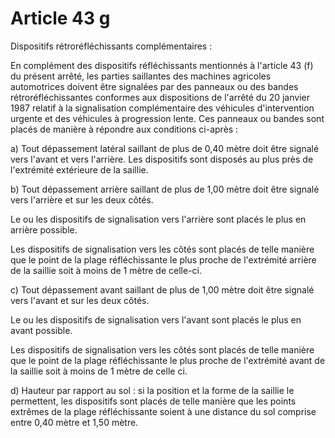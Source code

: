 # Article 43 g

Dispositifs rétroréfléchissants complémentaires :

En complément des  dispositifs réfléchissants mentionnés à l'article 43 (f) du présent arrêté, les  parties saillantes des machines agricoles automotrices doivent être signalées  par des panneaux ou des bandes rétroréfléchissantes conformes aux dispositions  de l'arrêté du 20 janvier 1987 relatif à la signalisation complémentaire des  véhicules d'intervention urgente et des véhicules à progression lente. Ces  panneaux ou bandes sont placés de manière à répondre aux conditions ci-après  :

a) Tout dépassement latéral saillant de plus de 0,40 mètre doit être  signalé vers l'avant et vers l'arrière. Les dispositifs sont disposés au plus  près de l'extrémité extérieure de la saillie.

b) Tout dépassement arrière  saillant de plus de 1,00 mètre doit être signalé vers l'arrière et sur les deux  côtés.

Le ou les dispositifs de signalisation vers l'arrière sont placés le  plus en arrière possible.

Les dispositifs de signalisation vers les côtés  sont placés de telle manière que le point de la plage réfléchissante le plus  proche de l'extrémité arrière de la saillie soit à moins de 1 mètre de  celle-ci.

c) Tout dépassement avant saillant de plus de 1,00 mètre doit  être signalé vers l'avant et sur les deux côtés.

Le ou les dispositifs de  signalisation vers l'avant sont placés le plus en avant possible.

Les  dispositifs de signalisation vers les côtés sont placés de telle manière que le  point de la plage réfléchissante le plus proche de l'extrémité avant de la  saillie soit à moins de 1 mètre de celle ci.

d) Hauteur par rapport au sol  : si la position et la forme de la saillie le permettent, les dispositifs sont  placés de telle manière que les points extrêmes de la plage réfléchissante  soient à une distance du sol comprise entre 0,40 mètre et 1,50 mètre.

